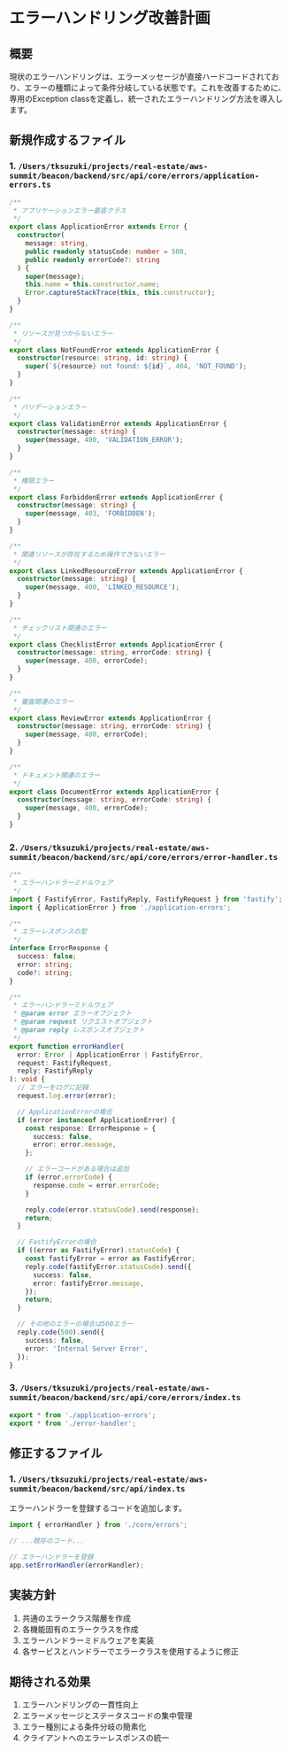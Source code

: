 # エラーハンドリング改善計画

## 概要

現状のエラーハンドリングは、エラーメッセージが直接ハードコードされており、エラーの種類によって条件分岐している状態です。これを改善するために、専用のException classを定義し、統一されたエラーハンドリング方法を導入します。

## 新規作成するファイル

### 1. `/Users/tksuzuki/projects/real-estate/aws-summit/beacon/backend/src/api/core/errors/application-errors.ts`

```typescript
/**
 * アプリケーションエラー基底クラス
 */
export class ApplicationError extends Error {
  constructor(
    message: string,
    public readonly statusCode: number = 500,
    public readonly errorCode?: string
  ) {
    super(message);
    this.name = this.constructor.name;
    Error.captureStackTrace(this, this.constructor);
  }
}

/**
 * リソースが見つからないエラー
 */
export class NotFoundError extends ApplicationError {
  constructor(resource: string, id: string) {
    super(`${resource} not found: ${id}`, 404, 'NOT_FOUND');
  }
}

/**
 * バリデーションエラー
 */
export class ValidationError extends ApplicationError {
  constructor(message: string) {
    super(message, 400, 'VALIDATION_ERROR');
  }
}

/**
 * 権限エラー
 */
export class ForbiddenError extends ApplicationError {
  constructor(message: string) {
    super(message, 403, 'FORBIDDEN');
  }
}

/**
 * 関連リソースが存在するため操作できないエラー
 */
export class LinkedResourceError extends ApplicationError {
  constructor(message: string) {
    super(message, 400, 'LINKED_RESOURCE');
  }
}

/**
 * チェックリスト関連のエラー
 */
export class ChecklistError extends ApplicationError {
  constructor(message: string, errorCode: string) {
    super(message, 400, errorCode);
  }
}

/**
 * 審査関連のエラー
 */
export class ReviewError extends ApplicationError {
  constructor(message: string, errorCode: string) {
    super(message, 400, errorCode);
  }
}

/**
 * ドキュメント関連のエラー
 */
export class DocumentError extends ApplicationError {
  constructor(message: string, errorCode: string) {
    super(message, 400, errorCode);
  }
}
```

### 2. `/Users/tksuzuki/projects/real-estate/aws-summit/beacon/backend/src/api/core/errors/error-handler.ts`

```typescript
/**
 * エラーハンドラーミドルウェア
 */
import { FastifyError, FastifyReply, FastifyRequest } from 'fastify';
import { ApplicationError } from './application-errors';

/**
 * エラーレスポンスの型
 */
interface ErrorResponse {
  success: false;
  error: string;
  code?: string;
}

/**
 * エラーハンドラーミドルウェア
 * @param error エラーオブジェクト
 * @param request リクエストオブジェクト
 * @param reply レスポンスオブジェクト
 */
export function errorHandler(
  error: Error | ApplicationError | FastifyError,
  request: FastifyRequest,
  reply: FastifyReply
): void {
  // エラーをログに記録
  request.log.error(error);

  // ApplicationErrorの場合
  if (error instanceof ApplicationError) {
    const response: ErrorResponse = {
      success: false,
      error: error.message,
    };

    // エラーコードがある場合は追加
    if (error.errorCode) {
      response.code = error.errorCode;
    }

    reply.code(error.statusCode).send(response);
    return;
  }

  // FastifyErrorの場合
  if ((error as FastifyError).statusCode) {
    const fastifyError = error as FastifyError;
    reply.code(fastifyError.statusCode).send({
      success: false,
      error: fastifyError.message,
    });
    return;
  }

  // その他のエラーの場合は500エラー
  reply.code(500).send({
    success: false,
    error: 'Internal Server Error',
  });
}
```

### 3. `/Users/tksuzuki/projects/real-estate/aws-summit/beacon/backend/src/api/core/errors/index.ts`

```typescript
export * from './application-errors';
export * from './error-handler';
```

## 修正するファイル

### 1. `/Users/tksuzuki/projects/real-estate/aws-summit/beacon/backend/src/api/index.ts`

エラーハンドラーを登録するコードを追加します。

```typescript
import { errorHandler } from './core/errors';

// ...既存のコード...

// エラーハンドラーを登録
app.setErrorHandler(errorHandler);
```

## 実装方針

1. 共通のエラークラス階層を作成
2. 各機能固有のエラークラスを作成
3. エラーハンドラーミドルウェアを実装
4. 各サービスとハンドラーでエラークラスを使用するように修正

## 期待される効果

1. エラーハンドリングの一貫性向上
2. エラーメッセージとステータスコードの集中管理
3. エラー種別による条件分岐の簡素化
4. クライアントへのエラーレスポンスの統一
